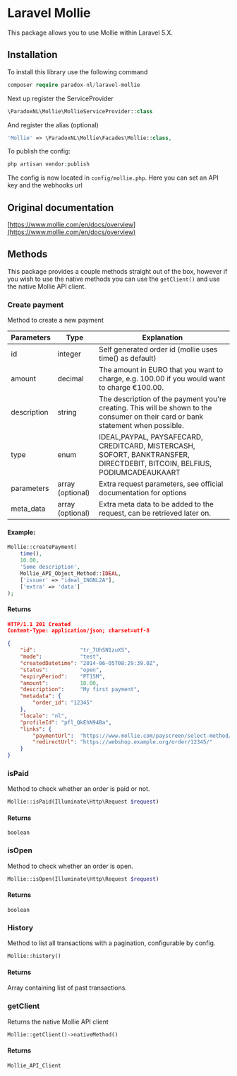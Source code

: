 # Laravel Mollie

This package allows you to use Mollie within Laravel 5.X.

## Installation

To install this library use the following command

```php
composer require paradox-nl/laravel-mollie
```

Next up register the ServiceProvider

```php
\ParadoxNL\Mollie\MollieServiceProvider::class
```

And register the alias (optional)

```php
'Mollie' => \ParadoxNL\Mollie\Facades\Mollie::class,
```

To publish the config:

```php
php artisan vendor:publish
```

The config is now located in ```config/mollie.php```. Here you can set an API key and the webhooks url

## Original documentation

[https://www.mollie.com/en/docs/overview](https://www.mollie.com/en/docs/overview)

## Methods

This package provides a couple methods straight out of the box, however if you wish to use the native methods you can use the ```getClient()``` and use the native Mollie API client. 

### Create payment

Method to create a new payment

| Parameters  | Type             | Explanation                                                                                                                       |
|-------------|------------------|-----------------------------------------------------------------------------------------------------------------------------------|
| id          | integer          | Self generated order id (mollie uses time() as default)                                                                           |
| amount      | decimal          | The amount in EURO that you want to charge, e.g. 100.00 if you would want to charge €100.00.                                      |
| description | string           | The description of the payment you're creating. This will be shown to the consumer on their card or bank statement when possible. |
| type        | enum             | IDEAL,PAYPAL, PAYSAFECARD, CREDITCARD, MISTERCASH, SOFORT, BANKTRANSFER, DIRECTDEBIT, BITCOIN, BELFIUS, PODIUMCADEAUKAART         |
| parameters  | array (optional) | Extra request parameters, see official documentation for options                                                                  |
| meta_data   | array (optional) | Extra meta data to be added to the request, can be retrieved later on.                                                            |

#### Example:

```php
Mollie::createPayment(
	time(),
	10.00,
	'Some description',
	Mollie_API_Object_Method::IDEAL,
	['issuer' => "ideal_INGNL2A"],
	['extra' => 'data']
);
```

#### Returns

```json
HTTP/1.1 201 Created
Content-Type: application/json; charset=utf-8

{
    "id":              "tr_7UhSN1zuXS",
    "mode":            "test",
    "createdDatetime": "2014-06-05T08:29:39.0Z",
    "status":          "open",
    "expiryPeriod":    "PT15M",
    "amount":          10.00,
    "description":     "My first payment",
    "metadata": {
        "order_id": "12345"
    },
    "locale": "nl",
    "profileId": "pfl_QkEhN94Ba",
    "links": {
        "paymentUrl":  "https://www.mollie.com/payscreen/select-method/7UhSN1zuXS",
        "redirectUrl": "https://webshop.example.org/order/12345/"
    }
}
```


### isPaid

Method to check whether an order is paid or not. 

```php
Mollie::isPaid(Illuminate\Http\Request $request)

```

#### Returns

```boolean```


### isOpen

Method to check whether an order is open.

```php
Mollie::isOpen(Illuminate\Http\Request $request)

```

#### Returns

```boolean```

### History

Method to list all transactions with a pagination, configurable by config. 

```php
Mollie::history()

```

#### Returns

Array containing list of past transactions.

### getClient

Returns the native Mollie API client

```php
Mollie::getClient()->nativeMethod()

```

#### Returns

```Mollie_API_Client```
